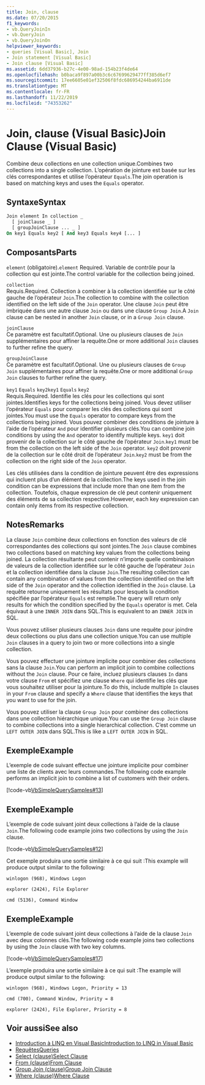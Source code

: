```yaml
---
title: Join, clause
ms.date: 07/20/2015
f1_keywords:
- vb.QueryJoinIn
- vb.QueryJoin
- vb.QueryJoinOn
helpviewer_keywords:
- queries [Visual Basic], Join
- Join statement [Visual Basic]
- Join clause [Visual Basic]
ms.assetid: 6dd37936-b27c-4e00-98ad-154b23f4de64
ms.openlocfilehash: b0baca9f897a00b3c6c67699629477ff385d6ef7
ms.sourcegitcommit: 17ee6605e01ef32506f8fdc686954244ba6911de
ms.translationtype: MT
ms.contentlocale: fr-FR
ms.lasthandoff: 11/22/2019
ms.locfileid: "74353262"
---
```

# <a name="join-clause-visual-basic"></a><span data-ttu-id="a94eb-102">Join, clause (Visual Basic)</span><span class="sxs-lookup"><span data-stu-id="a94eb-102">Join Clause (Visual Basic)</span></span>

<span data-ttu-id="a94eb-103">Combine deux collections en une collection unique.</span><span class="sxs-lookup"><span data-stu-id="a94eb-103">Combines two collections into a single collection.</span></span> <span data-ttu-id="a94eb-104">L’opération de jointure est basée sur les clés correspondantes et utilise l’opérateur `Equals`.</span><span class="sxs-lookup"><span data-stu-id="a94eb-104">The join operation is based on matching keys and uses the `Equals` operator.</span></span>

## <a name="syntax"></a><span data-ttu-id="a94eb-105">Syntaxe</span><span class="sxs-lookup"><span data-stu-id="a94eb-105">Syntax</span></span>

```vb
Join element In collection _
  [ joinClause _ ]
  [ groupJoinClause ... _ ]
On key1 Equals key2 [ And key3 Equals key4 [... ]
```

## <a name="parts"></a><span data-ttu-id="a94eb-106">Composants</span><span class="sxs-lookup"><span data-stu-id="a94eb-106">Parts</span></span>

<span data-ttu-id="a94eb-107">`element` (obligatoire).</span><span class="sxs-lookup"><span data-stu-id="a94eb-107">`element` Required.</span></span> <span data-ttu-id="a94eb-108">Variable de contrôle pour la collection qui est jointe.</span><span class="sxs-lookup"><span data-stu-id="a94eb-108">The control variable for the collection being joined.</span></span>

`collection`  
<span data-ttu-id="a94eb-109">Requis.</span><span class="sxs-lookup"><span data-stu-id="a94eb-109">Required.</span></span> <span data-ttu-id="a94eb-110">Collection à combiner à la collection identifiée sur le côté gauche de l’opérateur `Join`.</span><span class="sxs-lookup"><span data-stu-id="a94eb-110">The collection to combine with the collection identified on the left side of the `Join` operator.</span></span> <span data-ttu-id="a94eb-111">Une clause `Join` peut être imbriquée dans une autre clause `Join` ou dans une clause `Group Join`.</span><span class="sxs-lookup"><span data-stu-id="a94eb-111">A `Join` clause can be nested in another `Join` clause, or in a `Group Join` clause.</span></span>

`joinClause`  
<span data-ttu-id="a94eb-112">Ce paramètre est facultatif.</span><span class="sxs-lookup"><span data-stu-id="a94eb-112">Optional.</span></span> <span data-ttu-id="a94eb-113">Une ou plusieurs clauses de `Join` supplémentaires pour affiner la requête.</span><span class="sxs-lookup"><span data-stu-id="a94eb-113">One or more additional `Join` clauses to further refine the query.</span></span>

`groupJoinClause`  
<span data-ttu-id="a94eb-114">Ce paramètre est facultatif.</span><span class="sxs-lookup"><span data-stu-id="a94eb-114">Optional.</span></span> <span data-ttu-id="a94eb-115">Une ou plusieurs clauses de `Group Join` supplémentaires pour affiner la requête.</span><span class="sxs-lookup"><span data-stu-id="a94eb-115">One or more additional `Group Join` clauses to further refine the query.</span></span>

<span data-ttu-id="a94eb-116">`key1` `Equals` `key2`</span><span class="sxs-lookup"><span data-stu-id="a94eb-116">`key1` `Equals` `key2`</span></span>  
<span data-ttu-id="a94eb-117">Requis.</span><span class="sxs-lookup"><span data-stu-id="a94eb-117">Required.</span></span> <span data-ttu-id="a94eb-118">Identifie les clés pour les collections qui sont jointes.</span><span class="sxs-lookup"><span data-stu-id="a94eb-118">Identifies keys for the collections being joined.</span></span> <span data-ttu-id="a94eb-119">Vous devez utiliser l’opérateur `Equals` pour comparer les clés des collections qui sont jointes.</span><span class="sxs-lookup"><span data-stu-id="a94eb-119">You must use the `Equals` operator to compare keys from the collections being joined.</span></span> <span data-ttu-id="a94eb-120">Vous pouvez combiner des conditions de jointure à l’aide de l’opérateur `And` pour identifier plusieurs clés.</span><span class="sxs-lookup"><span data-stu-id="a94eb-120">You can combine join conditions by using the `And` operator to identify multiple keys.</span></span> <span data-ttu-id="a94eb-121">`key1` doit provenir de la collection sur le côté gauche de l’opérateur `Join`.</span><span class="sxs-lookup"><span data-stu-id="a94eb-121">`key1` must be from the collection on the left side of the `Join` operator.</span></span> <span data-ttu-id="a94eb-122">`key2` doit provenir de la collection sur le côté droit de l’opérateur `Join`.</span><span class="sxs-lookup"><span data-stu-id="a94eb-122">`key2` must be from the collection on the right side of the `Join` operator.</span></span>

<span data-ttu-id="a94eb-123">Les clés utilisées dans la condition de jointure peuvent être des expressions qui incluent plus d’un élément de la collection.</span><span class="sxs-lookup"><span data-stu-id="a94eb-123">The keys used in the join condition can be expressions that include more than one item from the collection.</span></span> <span data-ttu-id="a94eb-124">Toutefois, chaque expression de clé peut contenir uniquement des éléments de sa collection respective.</span><span class="sxs-lookup"><span data-stu-id="a94eb-124">However, each key expression can contain only items from its respective collection.</span></span>

## <a name="remarks"></a><span data-ttu-id="a94eb-125">Notes</span><span class="sxs-lookup"><span data-stu-id="a94eb-125">Remarks</span></span>

<span data-ttu-id="a94eb-126">La clause `Join` combine deux collections en fonction des valeurs de clé correspondantes des collections qui sont jointes.</span><span class="sxs-lookup"><span data-stu-id="a94eb-126">The `Join` clause combines two collections based on matching key values from the collections being joined.</span></span> <span data-ttu-id="a94eb-127">La collection résultante peut contenir n’importe quelle combinaison de valeurs de la collection identifiée sur le côté gauche de l’opérateur `Join` et la collection identifiée dans la clause `Join`.</span><span class="sxs-lookup"><span data-stu-id="a94eb-127">The resulting collection can contain any combination of values from the collection identified on the left side of the `Join` operator and the collection identified in the `Join` clause.</span></span> <span data-ttu-id="a94eb-128">La requête retourne uniquement les résultats pour lesquels la condition spécifiée par l’opérateur `Equals` est remplie.</span><span class="sxs-lookup"><span data-stu-id="a94eb-128">The query will return only results for which the condition specified by the `Equals` operator is met.</span></span> <span data-ttu-id="a94eb-129">Cela équivaut à une `INNER JOIN` dans SQL.</span><span class="sxs-lookup"><span data-stu-id="a94eb-129">This is equivalent to an `INNER JOIN` in SQL.</span></span>

<span data-ttu-id="a94eb-130">Vous pouvez utiliser plusieurs clauses `Join` dans une requête pour joindre deux collections ou plus dans une collection unique.</span><span class="sxs-lookup"><span data-stu-id="a94eb-130">You can use multiple `Join` clauses in a query to join two or more collections into a single collection.</span></span>

<span data-ttu-id="a94eb-131">Vous pouvez effectuer une jointure implicite pour combiner des collections sans la clause `Join`.</span><span class="sxs-lookup"><span data-stu-id="a94eb-131">You can perform an implicit join to combine collections without the `Join` clause.</span></span> <span data-ttu-id="a94eb-132">Pour ce faire, incluez plusieurs clauses `In` dans votre clause `From` et spécifiez une clause `Where` qui identifie les clés que vous souhaitez utiliser pour la jointure.</span><span class="sxs-lookup"><span data-stu-id="a94eb-132">To do this, include multiple `In` clauses in your `From` clause and specify a `Where` clause that identifies the keys that you want to use for the join.</span></span>

<span data-ttu-id="a94eb-133">Vous pouvez utiliser la clause `Group Join` pour combiner des collections dans une collection hiérarchique unique.</span><span class="sxs-lookup"><span data-stu-id="a94eb-133">You can use the `Group Join` clause to combine collections into a single hierarchical collection.</span></span> <span data-ttu-id="a94eb-134">C’est comme un `LEFT OUTER JOIN` dans SQL.</span><span class="sxs-lookup"><span data-stu-id="a94eb-134">This is like a `LEFT OUTER JOIN` in SQL.</span></span>

## <a name="example"></a><span data-ttu-id="a94eb-135">Exemple</span><span class="sxs-lookup"><span data-stu-id="a94eb-135">Example</span></span>

<span data-ttu-id="a94eb-136">L’exemple de code suivant effectue une jointure implicite pour combiner une liste de clients avec leurs commandes.</span><span class="sxs-lookup"><span data-stu-id="a94eb-136">The following code example performs an implicit join to combine a list of customers with their orders.</span></span>

[!code-vb[VbSimpleQuerySamples#13](~/samples/snippets/visualbasic/VS_Snippets_VBCSharp/VbSimpleQuerySamples/VB/QuerySamples1.vb#13)]

## <a name="example"></a><span data-ttu-id="a94eb-137">Exemple</span><span class="sxs-lookup"><span data-stu-id="a94eb-137">Example</span></span>

<span data-ttu-id="a94eb-138">L’exemple de code suivant joint deux collections à l’aide de la clause `Join`.</span><span class="sxs-lookup"><span data-stu-id="a94eb-138">The following code example joins two collections by using the `Join` clause.</span></span>

[!code-vb[VbSimpleQuerySamples#12](~/samples/snippets/visualbasic/VS_Snippets_VBCSharp/VbSimpleQuerySamples/VB/QuerySamples2.vb#12)]

<span data-ttu-id="a94eb-139">Cet exemple produira une sortie similaire à ce qui suit :</span><span class="sxs-lookup"><span data-stu-id="a94eb-139">This example will produce output similar to the following:</span></span>

`winlogon (968), Windows Logon`

`explorer (2424), File Explorer`

`cmd (5136), Command Window`

## <a name="example"></a><span data-ttu-id="a94eb-140">Exemple</span><span class="sxs-lookup"><span data-stu-id="a94eb-140">Example</span></span>

<span data-ttu-id="a94eb-141">L’exemple de code suivant joint deux collections à l’aide de la clause `Join` avec deux colonnes clés.</span><span class="sxs-lookup"><span data-stu-id="a94eb-141">The following code example joins two collections by using the `Join` clause with two key columns.</span></span>

[!code-vb[VbSimpleQuerySamples#17](~/samples/snippets/visualbasic/VS_Snippets_VBCSharp/VbSimpleQuerySamples/VB/QuerySamples3.vb#17)]

<span data-ttu-id="a94eb-142">L’exemple produira une sortie similaire à ce qui suit :</span><span class="sxs-lookup"><span data-stu-id="a94eb-142">The example will produce output similar to the following:</span></span>

`winlogon (968), Windows Logon, Priority = 13`

`cmd (700), Command Window, Priority = 8`

`explorer (2424), File Explorer, Priority = 8`

## <a name="see-also"></a><span data-ttu-id="a94eb-143">Voir aussi</span><span class="sxs-lookup"><span data-stu-id="a94eb-143">See also</span></span>

- [<span data-ttu-id="a94eb-144">Introduction à LINQ en Visual Basic</span><span class="sxs-lookup"><span data-stu-id="a94eb-144">Introduction to LINQ in Visual Basic</span></span>](../../../visual-basic/programming-guide/language-features/linq/introduction-to-linq.md)
- [<span data-ttu-id="a94eb-145">Requêtes</span><span class="sxs-lookup"><span data-stu-id="a94eb-145">Queries</span></span>](../../../visual-basic/language-reference/queries/index.md)
- [<span data-ttu-id="a94eb-146">Select (clause)</span><span class="sxs-lookup"><span data-stu-id="a94eb-146">Select Clause</span></span>](../../../visual-basic/language-reference/queries/select-clause.md)
- [<span data-ttu-id="a94eb-147">From (clause)</span><span class="sxs-lookup"><span data-stu-id="a94eb-147">From Clause</span></span>](../../../visual-basic/language-reference/queries/from-clause.md)
- [<span data-ttu-id="a94eb-148">Group Join (clause)</span><span class="sxs-lookup"><span data-stu-id="a94eb-148">Group Join Clause</span></span>](../../../visual-basic/language-reference/queries/group-join-clause.md)
- [<span data-ttu-id="a94eb-149">Where (clause)</span><span class="sxs-lookup"><span data-stu-id="a94eb-149">Where Clause</span></span>](../../../visual-basic/language-reference/queries/where-clause.md)

